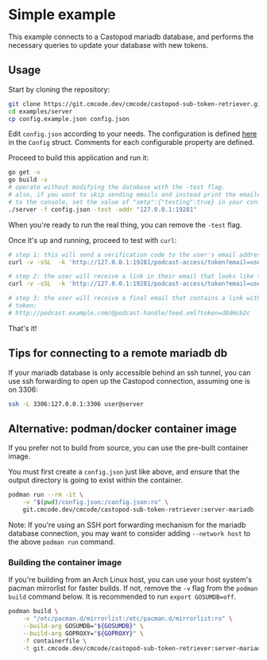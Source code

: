 # Simple example

This example connects to a Castopod mariadb database, and performs the necessary queries to update your database with new tokens.

## Usage

Start by cloning the repository:

```bash
git clone https://git.cmcode.dev/cmcode/castopod-sub-token-retriever.git
cd examples/server
cp config.example.json config.json
```

Edit `config.json` according to your needs. The configuration is defined [here](../../pkg/cstr/lib.go) in the `Config` struct. Comments for each configurable property are defined.

Proceed to build this application and run it:

```bash
go get -v
go build -v
# operate without modifying the database with the -test flag.
# also, if you want to skip sending emails and instead print the emailed output
# to the console, set the value of "smtp":{"testing":true} in your config.json.
./server -f config.json -test -addr "127.0.0.1:19281"
```

When you're ready to run the real thing, you can remove the `-test` flag.

Once it's up and running, proceed to test with `curl`:

```bash
# step 1: this will send a verification code to the user's email address
curl -v -sSL  -k 'http://127.0.0.1:19281/podcast-access/token?email=user@example.com&handle=podcast-handle'

# step 2: the user will receive a link in their email that looks like this:
curl -v -sSL  -k 'http://127.0.0.1:19281/podcast-access/token?email=user@example.com&handle=podcast-handle&code=fCmWlgCDJqvwU6Zz'

# step 3: the user will receive a final email that contains a link with a fresh
# token:
# http://podcast.example.com/@podcast-handle/feed.xml?token=d8dHcb2c
```

That's it!

## Tips for connecting to a remote mariadb db

If your mariadb database is only accessible behind an ssh tunnel, you can use ssh forwarding to open up the Castopod connection, assuming one is on 3306:

```bash
ssh -L 3306:127.0.0.1:3306 user@server
```

## Alternative: podman/docker container image

If you prefer not to build from source, you can use the pre-built container image.

You must first create a `config.json` just like above, and ensure that the output directory is going to exist within the container.

```bash
podman run --rm -it \
    -v "$(pwd)/config.json:/config.json:ro" \
    git.cmcode.dev/cmcode/castopod-sub-token-retriever:server-mariadb
```

Note: If you're using an SSH port forwarding mechanism for the mariadb database connection, you may want to consider adding `--network host` to the above `podman run` command.

### Building the container image

If you're building from an Arch Linux host, you can use your host system's pacman mirrorlist for faster builds. If not, remove the `-v` flag from the `podman build` command below. It is recommended to run `export GOSUMDB=off`.

```bash
podman build \
    -v "/etc/pacman.d/mirrorlist:/etc/pacman.d/mirrorlist:ro" \
    --build-arg GOSUMDB="${GOSUMDB}" \
    --build-arg GOPROXY="${GOPROXY}" \
    -f containerfile \
    -t git.cmcode.dev/cmcode/castopod-sub-token-retriever:server-mariadb .
```
